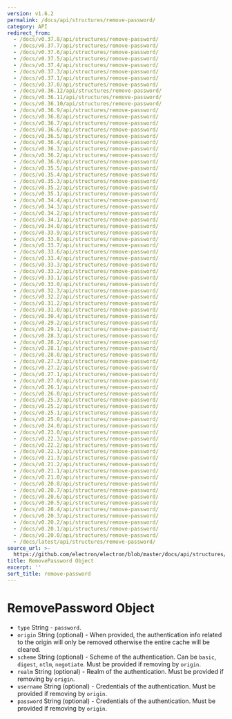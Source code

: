 ```yaml
---
version: v1.6.2
permalink: /docs/api/structures/remove-password/
category: API
redirect_from:
  - /docs/v0.37.8/api/structures/remove-password/
  - /docs/v0.37.7/api/structures/remove-password/
  - /docs/v0.37.6/api/structures/remove-password/
  - /docs/v0.37.5/api/structures/remove-password/
  - /docs/v0.37.4/api/structures/remove-password/
  - /docs/v0.37.3/api/structures/remove-password/
  - /docs/v0.37.1/api/structures/remove-password/
  - /docs/v0.37.0/api/structures/remove-password/
  - /docs/v0.36.12/api/structures/remove-password/
  - /docs/v0.36.11/api/structures/remove-password/
  - /docs/v0.36.10/api/structures/remove-password/
  - /docs/v0.36.9/api/structures/remove-password/
  - /docs/v0.36.8/api/structures/remove-password/
  - /docs/v0.36.7/api/structures/remove-password/
  - /docs/v0.36.6/api/structures/remove-password/
  - /docs/v0.36.5/api/structures/remove-password/
  - /docs/v0.36.4/api/structures/remove-password/
  - /docs/v0.36.3/api/structures/remove-password/
  - /docs/v0.36.2/api/structures/remove-password/
  - /docs/v0.36.0/api/structures/remove-password/
  - /docs/v0.35.5/api/structures/remove-password/
  - /docs/v0.35.4/api/structures/remove-password/
  - /docs/v0.35.3/api/structures/remove-password/
  - /docs/v0.35.2/api/structures/remove-password/
  - /docs/v0.35.1/api/structures/remove-password/
  - /docs/v0.34.4/api/structures/remove-password/
  - /docs/v0.34.3/api/structures/remove-password/
  - /docs/v0.34.2/api/structures/remove-password/
  - /docs/v0.34.1/api/structures/remove-password/
  - /docs/v0.34.0/api/structures/remove-password/
  - /docs/v0.33.9/api/structures/remove-password/
  - /docs/v0.33.8/api/structures/remove-password/
  - /docs/v0.33.7/api/structures/remove-password/
  - /docs/v0.33.6/api/structures/remove-password/
  - /docs/v0.33.4/api/structures/remove-password/
  - /docs/v0.33.3/api/structures/remove-password/
  - /docs/v0.33.2/api/structures/remove-password/
  - /docs/v0.33.1/api/structures/remove-password/
  - /docs/v0.33.0/api/structures/remove-password/
  - /docs/v0.32.3/api/structures/remove-password/
  - /docs/v0.32.2/api/structures/remove-password/
  - /docs/v0.31.2/api/structures/remove-password/
  - /docs/v0.31.0/api/structures/remove-password/
  - /docs/v0.30.4/api/structures/remove-password/
  - /docs/v0.29.2/api/structures/remove-password/
  - /docs/v0.29.1/api/structures/remove-password/
  - /docs/v0.28.3/api/structures/remove-password/
  - /docs/v0.28.2/api/structures/remove-password/
  - /docs/v0.28.1/api/structures/remove-password/
  - /docs/v0.28.0/api/structures/remove-password/
  - /docs/v0.27.3/api/structures/remove-password/
  - /docs/v0.27.2/api/structures/remove-password/
  - /docs/v0.27.1/api/structures/remove-password/
  - /docs/v0.27.0/api/structures/remove-password/
  - /docs/v0.26.1/api/structures/remove-password/
  - /docs/v0.26.0/api/structures/remove-password/
  - /docs/v0.25.3/api/structures/remove-password/
  - /docs/v0.25.2/api/structures/remove-password/
  - /docs/v0.25.1/api/structures/remove-password/
  - /docs/v0.25.0/api/structures/remove-password/
  - /docs/v0.24.0/api/structures/remove-password/
  - /docs/v0.23.0/api/structures/remove-password/
  - /docs/v0.22.3/api/structures/remove-password/
  - /docs/v0.22.2/api/structures/remove-password/
  - /docs/v0.22.1/api/structures/remove-password/
  - /docs/v0.21.3/api/structures/remove-password/
  - /docs/v0.21.2/api/structures/remove-password/
  - /docs/v0.21.1/api/structures/remove-password/
  - /docs/v0.21.0/api/structures/remove-password/
  - /docs/v0.20.8/api/structures/remove-password/
  - /docs/v0.20.7/api/structures/remove-password/
  - /docs/v0.20.6/api/structures/remove-password/
  - /docs/v0.20.5/api/structures/remove-password/
  - /docs/v0.20.4/api/structures/remove-password/
  - /docs/v0.20.3/api/structures/remove-password/
  - /docs/v0.20.2/api/structures/remove-password/
  - /docs/v0.20.1/api/structures/remove-password/
  - /docs/v0.20.0/api/structures/remove-password/
  - /docs/latest/api/structures/remove-password/
source_url: >-
  https://github.com/electron/electron/blob/master/docs/api/structures/remove-password.md
title: RemovePassword Object
excerpt: ''
sort_title: remove-password
---
```




<!--


                                      ::::
                                    :o+//+o:
                                    +o    oo-
                                    :o+//oo/+o/
                                      -::-   -oo:
                                               /s/
                      -::::::::-                :s/  :::--
                  :+oo+////////+:        -:/+oo/ :s:-///++oo+:
                /o+:                -/+oo+/:-     +o-      -:+o:
               /s:              -:+o+/:           -o+         :s/
              -s/            -/oo/:                /s-         +s-
              -s/         -/oo/-                   -s/         /s-
               oo       :+o/-                       oo         oo
               -s/    :oo/                          /s-       /s-
                :s/ :oo:              -::-          /s-      /s:
                  -+o/               /ssss/         :s:    -+o-
                 :o+--               /ssss/         :s:   :o+-
                :s/  +o:              -::-          /s-   --
               -s/    :+o/-                         /s-
               oo       -+o+-                       oo
              -s/         -/oo/-                   -s/
             -+soo+:         -/oo/:                /s-      /oooo+-
             o+   :s:           -:+o+/:-          -o+      /s:  -oo
             oo:--/s:       ::      -:+oo+/:-     -/-      /s/--:o+
              :+++/-        :s:          -:/+ooo++//////++oo//+o+:
                             /s:                --::::::--
                              /s/              /s-
                               :oo:          :oo:
                                 /oo/-    -/oo/
                                   -/+oooo+/-





                   _______  _______  _______  _______  __
                  |       ||       ||       ||       ||  |
                  |  _____||_     _||   _   ||    _  ||  |
                  | |_____   |   |  |  | |  ||   |_| ||  |
                  |_____  |  |   |  |  |_|  ||    ___||__|
                   _____| |  |   |  |       ||   |     __
                  |_______|  |___|  |_______||___|    |__|


    This file is generated automatically, so it should not be edited.

    To make changes, head over to the electron/electron repository:

    https://github.com/electron/electron/blob/master/docs/api/structures/remove-password.md

    Thanks!

-->
# RemovePassword Object

*   `type` String - `password`.
*   `origin` String (optional) - When provided, the authentication info related to the origin will only be removed otherwise the entire cache will be cleared.
*   `scheme` String (optional) - Scheme of the authentication. Can be `basic`, `digest`, `ntlm`, `negotiate`. Must be provided if removing by `origin`.
*   `realm` String (optional) - Realm of the authentication. Must be provided if removing by `origin`.
*   `username` String (optional) - Credentials of the authentication. Must be provided if removing by `origin`.
*   `password` String (optional) - Credentials of the authentication. Must be provided if removing by `origin`.
